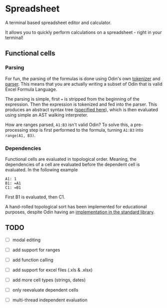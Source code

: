 # Spreadsheet

A terminal based spreadsheet editor and calculator.

It allows you to quickly perform calculations on a spreadsheet - right in your terminal!

## Functional cells
### Parsing
For fun, the parsing of the formulas is done using Odin's own [tokenizer](https://pkg.odin-lang.org/core/odin/tokenizer/) and [parser](https://pkg.odin-lang.org/core/odin/parser/). This means that you are actually writing a subset of Odin that is valid Excel Formula Language.

The parsing is simple, first `=` is stripped from the beginning of the expression. Then the expression is tokenized and fed into the parser. This produces an abstract syntax tree ([specified here](https://pkg.odin-lang.org/core/odin/ast/)), which is then evaluated using simple an AST walking interpreter.

How are ranges parsed, `A1:B3` isn't valid Odin?
To solve this, a pre-processing step is first performed to the formula, turning `A1:B3` into `range(A1, B3)`.

### Dependencies
Functional cells are evaluated in topological order. Meaning, the dependencies of a cell are evaluated before the dependent cell is evaluated.
In the following example
```
A1: 1
B1: =A1
C1: =B1
```
First B1 is evaluated, then C1.

A hand-rolled topological sort has been implemented for educational purposes, despite Odin having an [implementation in the standard library](https://pkg.odin-lang.org/core/container/topological_sort/).

## TODO
- [ ] modal editing
- [ ] add support for ranges
- [ ] add function calling
- [ ] add support for excel files (.xls & .xlsx)
- [ ] add more cell types (strings, dates)
- [ ] only reevaluate dependent cells
- [ ] multi-thread independent evaluation

